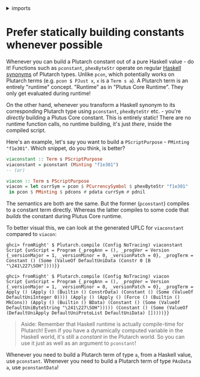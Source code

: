 <details>
<summary> imports </summary>
<p>

```haskell
module Plutarch.Docs.PreferStaticallyBuilding (viacon, viaconstant) where 

import Plutarch.Prelude
import Plutarch.Api.V1.Contexts (PScriptPurpose (PMinting))
import Plutarch.Api.V1.Value (PCurrencySymbol (PCurrencySymbol))
import PlutusLedgerApi.V1 (ScriptPurpose (Minting))

```

</p>
</details>

# Prefer statically building constants whenever possible

Whenever you can build a Plutarch constant out of a pure Haskell value - do it! Functions such as `pconstant`, `phexByteStr` operate on regular [Haskell synonyms](./../Concepts/Haskell%20Synonym.md) of Plutarch types. Unlike `pcon`, which potentially works on Plutarch terms (e.g. `pcon $ PJust x`, `x` is a `Term s a`). A Plutarch term is an entirely "runtime" concept. "Runtime" as in "Plutus Core Runtime". They only get evaluated during runtime!

On the other hand, whenever you transform a Haskell synonym to its corresponding Plutarch type using `pconstant`, `phexByteStr` etc. - you're _directly_ building a Plutus Core constant. This is entirely static! There are no runtime function calls, no runtime building, it's just _there_, inside the compiled script.

Here's an example, let's say you want to build a `PScriptPurpose` - `PMinting "f1e301"`. Which snippet, do you think, is better?

```haskell
viaconstant :: Term s PScriptPurpose
viaconstant = pconstant (Minting "f1e301")
-- (or)

viacon :: Term s PScriptPurpose
viacon = let currSym = pcon $ PCurrencySymbol $ phexByteStr "f1e301"
 in pcon $ PMinting $ pdcons # pdata currSym # pdnil
```

The semantics are both are the same. But the former (`pconstant`) compiles to a constant term directly. Whereas the latter compiles to some code that _builds_ the constant during Plutus Core runtime.

To better visual this, we can look at the generated UPLC for `viaconstant` compared to `viacon`:

```
ghci> fromRight' $ Plutarch.compile (Config NoTracing) viaconstant
Script {unScript = Program {_progAnn = (), _progVer = Version {_versionMajor = 1, _versionMinor = 0, _versionPatch = 0}, _progTerm = Constant () (Some (ValueOf DefaultUniData (Constr 0 [B "\241\227\SOH"])))}}

ghci> fromRight' $ Plutarch.compile (Config NoTracing) viacon
Script {unScript = Program {_progAnn = (), _progVer = Version {_versionMajor = 1, _versionMinor = 0, _versionPatch = 0}, _progTerm = Apply () (Apply () (Builtin () ConstrData) (Constant () (Some (ValueOf DefaultUniInteger 0)))) (Apply () (Apply () (Force () (Builtin () MkCons)) (Apply () (Builtin () BData) (Constant () (Some (ValueOf DefaultUniByteString "\241\227\SOH"))))) (Constant () (Some (ValueOf (DefaultUniApply DefaultUniProtoList DefaultUniData) []))))}}
```

> Aside: Remember that Haskell runtime is actually compile-time for Plutarch! Even if you have a dynamically computed variable in the Haskell world, it's still a _constant_ in the Plutarch world. So you can use it just as well as an argument to `pconstant`!

Whenever you need to build a Plutarch term of type `a`, from a Haskell value, use `pconstant`. Whenever you need to build a Plutarch term of type `PAsData a`, use `pconstantData`!
